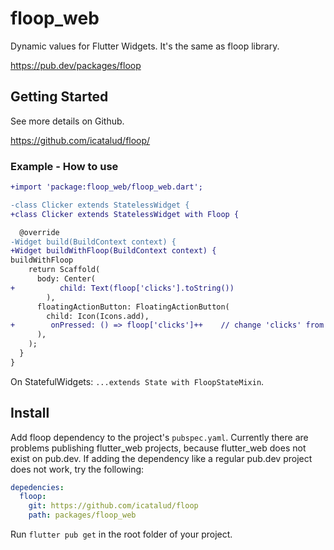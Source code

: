 # floop_web

Dynamic values for Flutter Widgets. It's the same as floop library.

https://pub.dev/packages/floop

## Getting Started

See more details on Github.

https://github.com/icatalud/floop/

### Example - How to use

```diff
+import 'package:floop_web/floop_web.dart';

-class Clicker extends StatelessWidget {
+class Clicker extends StatelessWidget with Floop {

  @override
-Widget build(BuildContext context) {
+Widget buildWithFloop(BuildContext context) {
buildWithFloop
    return Scaffold(
      body: Center(
+          child: Text(floop['clicks'].toString())
        ),
      floatingActionButton: FloatingActionButton(
        child: Icon(Icons.add),
+        onPressed: () => floop['clicks']++    // change 'clicks' from anywhere in the app and the widget will get updated
      ),
    );
  }
}
```

On StatefulWidgets: `...extends State with FloopStateMixin`.

## Install

Add floop dependency to the project's `pubspec.yaml`. Currently there are problems publishing flutter_web projects, because flutter_web does not exist on pub.dev. If adding the dependency like a regular pub.dev project does not work, try the following:

```yaml
depedencies:
  floop:
    git: https://github.com/icatalud/floop
    path: packages/floop_web
```

Run `flutter pub get` in the root folder of your project.
